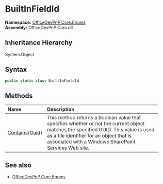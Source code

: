 # BuiltInFieldId
  

**Namespace:** [OfficeDevPnP.Core.Enums](OfficeDevPnP.Core.Enums.md)  
**Assembly:** OfficeDevPnP.Core.dll  
## Inheritance Hierarchy
System.Object  


## Syntax
```C#
public static class BuiltInFieldId
```
## Methods
|**Name**|**Description**|
|:-----|:-----|
| [Contains(Guid)](OfficeDevPnP.Core.Enums.BuiltInFieldId.bd1aa7bd.md) | This method returns a Boolean value that specifies whether or not the current object matches the specified GUID. This value is used as a file identifier for an object that is associated with a Windows SharePoint Services Web site.
## See also
- [OfficeDevPnP.Core.Enums](OfficeDevPnP.Core.Enums.md)
